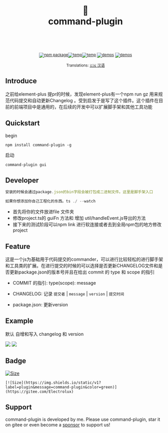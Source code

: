 <div align="center"><h1>
<br/>
🤖
<br />
command-plugin
<br /><br />
</h1>
<sup>
<br />
<br />
<a href="https://gitee.com/electrolux/front-engineer-plugin"><img src="https://img.shields.io/static/v1?label=version&message=v0.1.27&color=blue" alt="npm package" /></a><a href=https://gitee.com/Electrolux><img src="https://img.shields.io/static/v1?label=Gitee&message=Electrolux&color=red" alt="temp" /></a><a href=https://space.bilibili.com/286773126><img src="https://img.shields.io/static/v1?label=Bili&message=Electrolux&color=pink" alt="temp" /></a>
<a href="https://gitee.com/electrolux/front-engineer-plugin">   <img src="https://img.shields.io/static/v1?label=Author&message=Electrolux&color=yellow" alt="demos" /></a>
<a href="https://gitee.com/electrolux/front-engineer-plugin">   <img src="https://img.shields.io/static/v1?label=Contribute&message=welcome&color=green" alt="demos" /></a>
<br />
</a>
<br />
Translations: <a href="">🇨🇳 汉语</a>
</sup>
</div>




## Introduce

之前给element-plus 提pr的时候，发现element-plus有一个npm  run gz 用来规范代码提交和自动更新Changelog 。受到启发于是写了这个插件。这个插件在目前的前端项目中是通用的，在后续的开发中可以扩展脚手架和其他工具功能



##  Quickstart

begin

```shell
npm install command-plugin -g
```

启动

```shell
command-plugin gui
```



## Developer

```js
安装的时候会通过package.json的bin字段会被打包成二进制文件。这里是脚手架入口

如果你想添加你自己工程化的东西。ts ./ --watch


```



- 首先将你的文件放进file 文件夹
- 修改project.ts的 guiFn 方法和 增加 util/handleEvent.js导出的方法
- 接下来的测试阶段可以npm link 进行软连接或者去到全局npm包的地方修改project





## Feature

这是一个js为基础用于代码提交的commander，可以进行比较轻松的进行脚手架和工具类的扩展。在进行提交的时候的可以选择是否更新CHANGELOG文件和是否更新package.json的版本号并且在给出 commit 的 type 和 scope 的指引



- COMMIT 的指引: type(scope): message

- CHANGELOG: 记录 `提交者` | `message`  | `version` |  `提交时间`

- package.json: 更新version 

  

## Example

默认 自增和写入 changelog 和 version

 <img src="https://cdn.jsdelivr.net/npm/command-plugin/img/example1.png"/>



<img src="https://cdn.jsdelivr.net/npm/command-plugin@0.0.17/img/example2.png"/>









## Badge

[![Size](https://img.shields.io/static/v1?label=plugin&message=command-plugin&color=green)](https://gitee.com/Electrolux)

```
[![Size](https://img.shields.io/static/v1?label=plugin&message=command-plugin&color=green)](https://gitee.com/Electrolux)
```



## Support

command-plugin is developed by me. Please use command-plugin, star it on gitee or even become a [sponsor](https://gitee.com/Electrolux) to support us!












